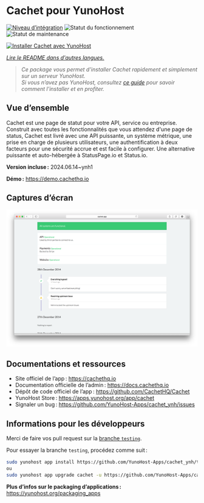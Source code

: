 <!--
Nota bene : ce README est automatiquement généré par <https://github.com/YunoHost/apps/tree/master/tools/readme_generator>
Il NE doit PAS être modifié à la main.
-->

# Cachet pour YunoHost

[![Niveau d’intégration](https://apps.yunohost.org/badge/integration/cachet)](https://ci-apps.yunohost.org/ci/apps/cachet/)
![Statut du fonctionnement](https://apps.yunohost.org/badge/state/cachet)
![Statut de maintenance](https://apps.yunohost.org/badge/maintained/cachet)

[![Installer Cachet avec YunoHost](https://install-app.yunohost.org/install-with-yunohost.svg)](https://install-app.yunohost.org/?app=cachet)

*[Lire le README dans d'autres langues.](./ALL_README.md)*

> *Ce package vous permet d’installer Cachet rapidement et simplement sur un serveur YunoHost.*  
> *Si vous n’avez pas YunoHost, consultez [ce guide](https://yunohost.org/install) pour savoir comment l’installer et en profiter.*

## Vue d’ensemble

Cachet est une page de statut pour votre API, service ou entreprise. Construit avec toutes les fonctionnalités que vous attendez d'une page de status, Cachet est livré avec une API puissante, un système métrique, une prise en charge de plusieurs utilisateurs, une authentification à deux facteurs pour une sécurité accrue et est facile à configurer. Une alternative puissante et auto-hébergée à StatusPage.io et Status.io.

**Version incluse :** 2024.06.14~ynh1

**Démo :** <https://demo.cachethq.io>

## Captures d’écran

![Capture d’écran de Cachet](./doc/screenshots/main-interface.png)

## Documentations et ressources

- Site officiel de l’app : <https://cachethq.io>
- Documentation officielle de l’admin : <https://docs.cachethq.io>
- Dépôt de code officiel de l’app : <https://github.com/CachetHQ/Cachet>
- YunoHost Store : <https://apps.yunohost.org/app/cachet>
- Signaler un bug : <https://github.com/YunoHost-Apps/cachet_ynh/issues>

## Informations pour les développeurs

Merci de faire vos pull request sur la [branche `testing`](https://github.com/YunoHost-Apps/cachet_ynh/tree/testing).

Pour essayer la branche `testing`, procédez comme suit :

```bash
sudo yunohost app install https://github.com/YunoHost-Apps/cachet_ynh/tree/testing --debug
ou
sudo yunohost app upgrade cachet -u https://github.com/YunoHost-Apps/cachet_ynh/tree/testing --debug
```

**Plus d’infos sur le packaging d’applications :** <https://yunohost.org/packaging_apps>
